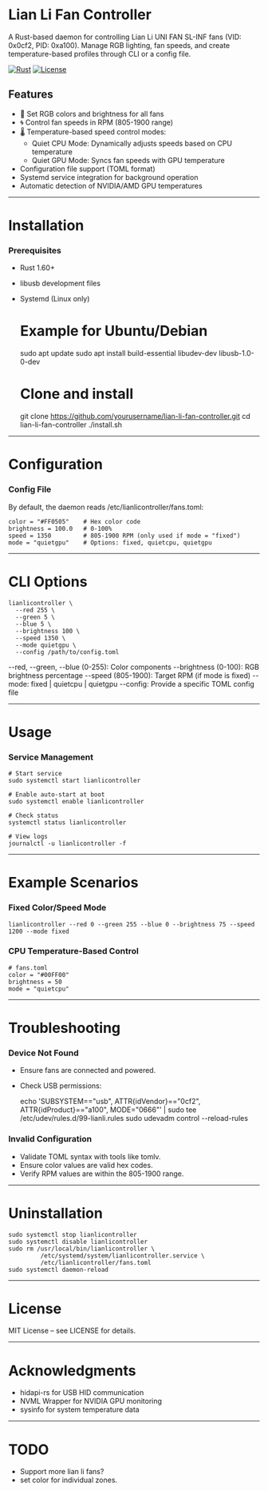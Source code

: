 # Lian Li Fan Controller

A Rust-based daemon for controlling Lian Li UNI FAN SL-INF fans (VID: 0x0cf2, PID: 0xa100). Manage RGB lighting, fan speeds, and create temperature-based profiles through CLI or a config file.

[![Rust](https://img.shields.io/badge/Rust-1.60%2B-blue?logo=rust)](https://www.rust-lang.org/)
[![License](https://img.shields.io/badge/License-MIT-green.svg)](LICENSE)

## Features

- 🎨 Set RGB colors and brightness for all fans
- 🌀 Control fan speeds in RPM (805-1900 range)
- 🌡️ Temperature-based speed control modes:
  - Quiet CPU Mode: Dynamically adjusts speeds based on CPU temperature
  - Quiet GPU Mode: Syncs fan speeds with GPU temperature
- Configuration file support (TOML format)
- Systemd service integration for background operation
- Automatic detection of NVIDIA/AMD GPU temperatures

--------------------------------------------------

# Installation

### Prerequisites

- Rust 1.60+
- libusb development files
- Systemd (Linux only)

    # Example for Ubuntu/Debian
    sudo apt update
    sudo apt install build-essential libudev-dev libusb-1.0-0-dev

    # Clone and install
    git clone https://github.com/yourusername/lian-li-fan-controller.git
    cd lian-li-fan-controller
    ./install.sh


--------------------------------------------------

# Configuration

### Config File

By default, the daemon reads /etc/lianlicontroller/fans.toml:

    color = "#FF0505"    # Hex color code
    brightness = 100.0   # 0-100%
    speed = 1350         # 805-1900 RPM (only used if mode = "fixed")
    mode = "quietgpu"    # Options: fixed, quietcpu, quietgpu


--------------------------------------------------

# CLI Options

    lianlicontroller \
      --red 255 \
      --green 5 \
      --blue 5 \
      --brightness 100 \
      --speed 1350 \
      --mode quietgpu \
      --config /path/to/config.toml

--red, --green, --blue (0-255): Color components
--brightness (0-100): RGB brightness percentage
--speed (805-1900): Target RPM (if mode is fixed)
--mode: fixed | quietcpu | quietgpu
--config: Provide a specific TOML config file

--------------------------------------------------

# Usage

### Service Management

    # Start service
    sudo systemctl start lianlicontroller

    # Enable auto-start at boot
    sudo systemctl enable lianlicontroller

    # Check status
    systemctl status lianlicontroller

    # View logs
    journalctl -u lianlicontroller -f

--------------------------------------------------

# Example Scenarios

### Fixed Color/Speed Mode

    lianlicontroller --red 0 --green 255 --blue 0 --brightness 75 --speed 1200 --mode fixed

### CPU Temperature-Based Control

    # fans.toml
    color = "#00FF00"
    brightness = 50
    mode = "quietcpu"

--------------------------------------------------

# Troubleshooting

### Device Not Found

- Ensure fans are connected and powered.
- Check USB permissions:

    echo 'SUBSYSTEM=="usb", ATTR{idVendor}=="0cf2", ATTR{idProduct}=="a100", MODE="0666"' | sudo tee /etc/udev/rules.d/99-lianli.rules
    sudo udevadm control --reload-rules

### Invalid Configuration

- Validate TOML syntax with tools like tomlv.
- Ensure color values are valid hex codes.
- Verify RPM values are within the 805-1900 range.

--------------------------------------------------

# Uninstallation

    sudo systemctl stop lianlicontroller
    sudo systemctl disable lianlicontroller
    sudo rm /usr/local/bin/lianlicontroller \
             /etc/systemd/system/lianlicontroller.service \
             /etc/lianlicontroller/fans.toml
    sudo systemctl daemon-reload

--------------------------------------------------

# License

MIT License – see LICENSE for details.

--------------------------------------------------

# Acknowledgments

- hidapi-rs for USB HID communication
- NVML Wrapper for NVIDIA GPU monitoring
- sysinfo for system temperature data

--------------------------------------------------

# TODO

- Support more lian li fans?
- set color for individual zones.

